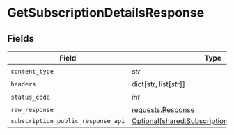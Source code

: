 # GetSubscriptionDetailsResponse


## Fields

| Field                                                                                                  | Type                                                                                                   | Required                                                                                               | Description                                                                                            |
| ------------------------------------------------------------------------------------------------------ | ------------------------------------------------------------------------------------------------------ | ------------------------------------------------------------------------------------------------------ | ------------------------------------------------------------------------------------------------------ |
| `content_type`                                                                                         | *str*                                                                                                  | :heavy_check_mark:                                                                                     | N/A                                                                                                    |
| `headers`                                                                                              | dict[str, list[*str*]]                                                                                 | :heavy_minus_sign:                                                                                     | N/A                                                                                                    |
| `status_code`                                                                                          | *int*                                                                                                  | :heavy_check_mark:                                                                                     | N/A                                                                                                    |
| `raw_response`                                                                                         | [requests.Response](https://requests.readthedocs.io/en/latest/api/#requests.Response)                  | :heavy_minus_sign:                                                                                     | N/A                                                                                                    |
| `subscription_public_response_api`                                                                     | [Optional[shared.SubscriptionPublicResponseAPI]](../../models/shared/subscriptionpublicresponseapi.md) | :heavy_minus_sign:                                                                                     | N/A                                                                                                    |
